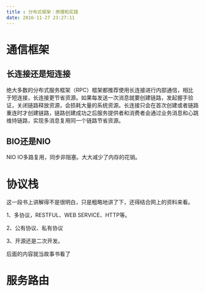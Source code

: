 ```yaml
---
title : 分布式框架：原理和实践
date: 2016-11-27 23:27:11
---
```


# 通信框架

## 长连接还是短连接

绝大多数的分布式服务框架（RPC）框架都推荐使用长连接进行内部通信，相比于短连接，长连接更节省资源。如果每发送一次消息就要创建链路，发起握手验证，关闭链路释放资源，会损耗大量的系统资源。长连接只会在首次创建或者链路重连时才创建链路，链路创建成功之后服务提供者和消费者会通过业务消息和心跳维持链路，实现多消息复用同一个链路节省资源。

## BIO还是NIO

NIO IO多路复用，同步非阻塞。大大减少了内存的花销。

# 协议栈

这一段书上讲解得不是很明白，只是粗略地讲了下，还得结合网上的资料来看。

1、多协议，RESTFUL、WEB SERVICE、HTTP等。

2、公有协议、私有协议

3、开源还是二次开发。

后面的内容就当故事书看了

# 服务路由

